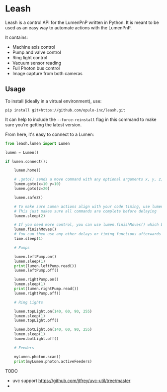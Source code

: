 # Leash

Leash is a control API for the LumenPnP written in Python. It is meant to be used as an easy way to automate actions with the LumenPnP.

It contains:

- Machine axis control
- Pump and valve control
- Ring light control
- Vacuum sensor reading
- Full Photon bus control
- Image capture from both cameras

## Usage

To install (ideally in a virtual environment), use:

`pip install git+https://github.com/opulo-inc/leash.git`

It can help to include the `--force-reinstall` flag in this command to make sure you're getting the latest version.

From here, it's easy to connect to a Lumen:

```python
from leash.lumen import Lumen

lumen = Lumen()

if lumen.connect():

    lumen.home()

    # .goto() sends a move command with any optional arguments x, y, z, a, and b
    lumen.goto(x=10 y=10)
    lumen.goto(z=20)

    lumen.safeZ()

    # To make sure Lumen actions align with your code timing, use lumen.sleep()
    # This just makes sure all commands are complete before delaying
    lumen.sleep(2)

    # If you need more control, you can use lumen.finishMoves() which blocks until the Lumen's command queue is empty
    lumen.finishMoves()
    # You can then use any other delays or timing functions afterwards
    time.sleep(1)

    # Pumps

    lumen.leftPump.on()
    lumen.sleep(1)
    print(lumen.leftPump.read())
    lumen.leftPump.off()

    lumen.rightPump.on()
    lumen.sleep(1)
    print(lumen.rightPump.read())
    lumen.rightPump.off()

    # Ring Lights

    lumen.topLight.on(140, 60, 90, 255)
    lumen.sleep(1)
    lumen.topLight.off()

    lumen.botLight.on(140, 60, 90, 255)
    lumen.sleep(1)
    lumen.botLight.off()

    # Feeders

    myLumen.photon.scan()
    print(myLumen.photon.activeFeeders)


```

TODO

- uvc support https://github.com/jtfrey/uvc-util/tree/master
- 